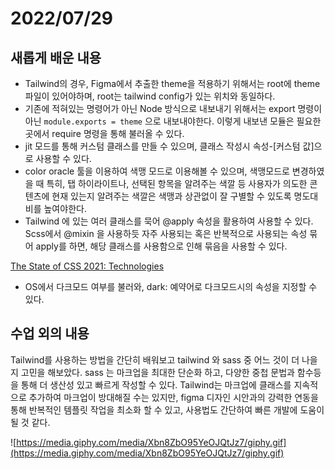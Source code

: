 # 2022/07/29

## 새롭게 배운 내용

- Tailwind의 경우, Figma에서 추출한 theme을 적용하기 위해서는 root에 theme 파일이 있어야하며, root는 tailwind config가 있는 위치와 동일하다.
- 기존에 적혀있는 명령어가 아닌 Node 방식으로 내보내기 위해서는 export 명령이 아닌 `module.exports = theme` 으로 내보내야한다. 이렇게 내보낸 모듈은 필요한 곳에서 require 명령을 통해 불러올 수 있다.
- jit 모드를 통해 커스텀 클래스를 만들 수 있으며, 클래스 작성시 속성-[커스텀 값]으로 사용할 수 있다.
- color oracle 툴을 이용하여 색맹 모드로 이용해볼 수 있으며, 색맹모드로 변경하였을 때 특히, 탭 하이라이트나, 선택된 항목을 알려주는 색깔 등 사용자가 의도한 콘텐츠에 현재 있는지 알려주는 색깔은 색맹과 상관없이 잘 구별할 수 있도록 명도대비를 높여야한다.
- Tailwind 에 있는 여러 클래스를 묵어 @apply 속성을 활용하여 사용할 수 있다. Scss에서 @mixin 을 사용하듯 자주 사용되는 혹은 반복적으로 사용되는 속성 묶어 apply를 하면, 해당 클래스를 사용함으로 인해 묶음을 사용할 수 있다.

[The State of CSS 2021: Technologies](https://2021.stateofcss.com/en-US/technologies/)

- OS에서 다크모드 여부를 불러와, dark: 예약어로 다크모드시의 속성을 지정할 수 있다.


## 수업 외의 내용

Tailwind를 사용하는 방법을 간단히 배워보고 tailwind 와 sass 중 어느 것이 더 나을 지 고민을 해보았다. sass 는 마크업을 최대한 단순화 하고, 다양한 중첩 문법과 함수등을 통해 더 생산성 있고 빠르게 작성할 수 있다. Tailwind는 마크업에 클래스를 지속적으로 추가하여 마크업이 방대해질 수는 있지만, figma 디자인 시안과의 강력한 연동을 통해 반복적인 템플릿 작업을 최소화 할 수 있고, 사용법도 간단하여 빠른 개발에 도움이 될 것 같다.

![https://media.giphy.com/media/Xbn8ZbO95YeOJQtJz7/giphy.gif](https://media.giphy.com/media/Xbn8ZbO95YeOJQtJz7/giphy.gif)
